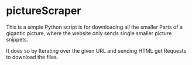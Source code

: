 # pictureScraper

This is a simple Python script is for downloading all the smaller Parts of a gigantic picture, where the website only sends single smaller picture snippets. 

It does so by Iterating over the given URL and sending HTML get Requests to download the files.
